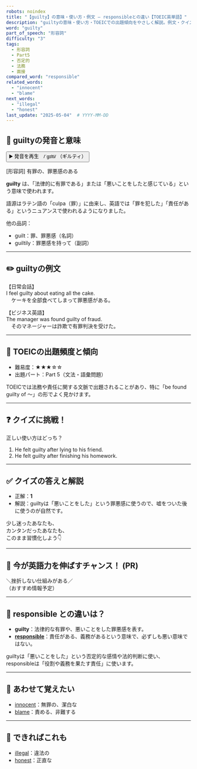 ```yaml
---
robots: noindex
title: "【guilty】の意味・使い方・例文 ― responsibleとの違い【TOEIC英単語】"
description: "guiltyの意味・使い方・TOEICでの出題傾向をやさしく解説。例文・クイズ付きでresponsibleとの違いもわかりやすく学べます。"
word: "guilty"
part_of_speech: "形容詞"
difficulty: "3"
tags:
  - 形容詞
  - Part5
  - 否定的
  - 法務
  - 面接
compared_word: "responsible"
related_words:
  - "innocent"
  - "blame"
next_words:
  - "illegal"
  - "honest"
last_update: "2025-05-04"  # YYYY-MM-DD
---
```


## 🔰 guiltyの発音と意味

<button class="play-audio" onclick="playTTS('guilty')">
  <span class="play-audio-main">
    ▶️ 発音を再生　/ˈɡɪlti/
  </span>
  <span class="play-audio-sub">
    （ギルティ）
  </span>
</button>

[形容詞] 有罪の、罪悪感のある

**guilty** は、「法律的に有罪である」または「悪いことをしたと感じている」という意味で使われます。

語源はラテン語の「culpa（罪）」に由来し、英語では「罪を犯した」「責任がある」というニュアンスで使われるようになりました。

他の品詞：  
- guilt：罪、罪悪感（名詞）
- guiltily：罪悪感を持って（副詞）

---

## ✏️ guiltyの例文

【日常会話】  
I feel guilty about eating all the cake.  
　ケーキを全部食べてしまって罪悪感がある。

【ビジネス英語】  
The manager was found guilty of fraud.  
　そのマネージャーは詐欺で有罪判決を受けた。

---

## 🎯 TOEICの出題頻度と傾向

- 難易度：★★★☆☆
- 出題パート：Part 5（文法・語彙問題）

TOEICでは法務や責任に関する文脈で出題されることがあり、特に「be found guilty of ～」の形でよく見かけます。

---

## ❓ クイズに挑戦！

正しい使い方はどっち？

1. He felt guilty after lying to his friend.  
2. He felt guilty after finishing his homework.

---

## ✅ クイズの答えと解説

- 正解：**1**
- 解説：guiltyは「悪いことをした」という罪悪感に使うので、嘘をついた後に使うのが自然です。

少し迷ったあなたも、  
カンタンだったあなたも、  
このまま習慣化しよう👇️

---

## 🚀 今が英語力を伸ばすチャンス！ (PR)

<div class="info-center">
＼挫折しない仕組みがある／<br>  
（おすすめ情報予定）
</div>

---

## 🤔  responsible との違いは？

- **guilty**：法律的な有罪や、悪いことをした罪悪感を表す。
- **[responsible](/word/responsible/)**：責任がある、義務があるという意味で、必ずしも悪い意味ではない。

guiltyは「悪いことをした」という否定的な感情や法的判断に使い、responsibleは「役割や義務を果たす責任」に使います。

---

## 🧩 あわせて覚えたい

- [innocent](/word/innocent/)：無罪の、潔白な
- [blame](/word/blame/)：責める、非難する

---

## 📖 できればこれも

- [illegal](/word/illegal/)：違法の
- [honest](/word/honest/)：正直な

<!-- cvid: aid29_bid35 -->
